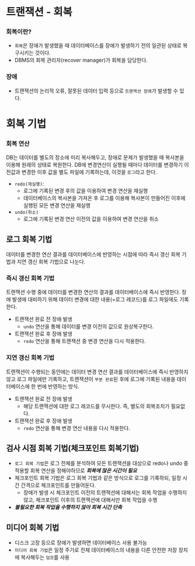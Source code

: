 # 트랜잭션 - 회복

### 회복이란?

- `회복`은 장애가 발생했을 때 데이터베이스를 장애가 발생하기 전의 일관된 상태로 복구시키는 것이다.
- DBMS의 회복 관리자(recover manager)가 회복을 담당한다. 

### 장애 

- 트랜잭션의 논리적 오류, 잘못된 데이터 입력 등으로 `트랜잭션 장애`가 발생할 수 있다.

# 회복 기법 

### 회복 연산

DB는 데이터를 별도의 장소에 미리 복사해두고, 장애로 문제가 발생했을 때 복사본을 이용해 원래의 상태로 복원한다. DB에 변경연산이 실행될 때마다 데이터를 변경하기 이전값과 변경한 이후 값을 별도 파일에 기록하는데, 이것을 `로그`라고 한다.

- `redo(재실행)`: 
  - 로그에 기록된 변경 후의 값을 이용하여 변경 연산을 재실행 
  - 데이터베이스의 복사본을 가져온 후 로그를 이용해 복사본이 만들어진 이후에 실행된 모든 변경 연산을 재실행
- `undo(취소)`
  -  로그에 기록된 변경 연산 이전의 값을 이용하여 변경 연산을 취소  

## 로그 회복 기법

데이터를 변경한 연산 결과를 데이터베이스에 반영하는 시점에 따라 즉시 갱신 회복 기법과 지연 갱신 회복 기법으로 나눈다.

### 즉시 갱신 회복 기법

트랜잭션 수행 중에 데이터를 변경한 연산의 결과를 데이터베이스에 즉시 반영한다. 장애 발생에 대비하기 위해 데이터 변경에 대한 내용(=로그 레코드)를 로그 파일에도 기록한다. 

- 트랜잭션 완료 전 장애 발생
  - `undo` 연산을 통해 데이터를 변경 이전의 값으로 원상복구한다.
- 트랜잭션 완료 후 장애 발생
  - `redo` 연산을 통해 트랜잭션 중 변경 연산을 다시 적용한다.

### 지연 갱신 회복 기법

트랜잭션이 수행되는 동안에는 데이터 변경 연산 결과를 데이터베이스에 즉시 반영하지 않고 로그 파일에만 기록하고, 트랜잭션이 `부분 완료`된 후에 로그에 기록된 내용을 데이터베이스에 한 번에 반영하는 방식.

- 트랜잭션 완료 전 장애 발생
  - 해당 트랜잭션에 대한 로그 레코드를 무시한다. 즉, 별도의 회복조치가 필요없다. 
- 트랜잭션 완료 후 장애 발생
  - `redo` 연산을 통해 변경 연산 내용을 다시 적용한다. 

## 검사 시점 회복 기법(체크포인트 회복기법)

- `로그 회복 기법`은 로그 전체를 분석하여 모든 트랜잭션을 대상으로 redo나 undo 중 적용할 회복 연산을 정해야하므로 **_회복에 많은 시간이 필요_**  
- 체크포인트 회복 기법은 로그 회복 기법과 같은 방식으로 로그를 기록하되, 일정 시간 간격으로 체크포인트를 만들어둔다. 
  - 장애가 발생 시 체크포인트 이전의 트랜잭션에 대해서는 회복 작업을 수행하지 않고, 체크포인트 이후의 트랜잭션에 대해서만 회복 작업을 수행
- **_불필요한 회복 작업을 수행하지 않아 회복 시간 단축_**


## 미디어 회복 기법

- 디스크 고장 등으로 장애가 발생하면 데이터베이스 사용 불가능
- `미디어 회복 기법`은 일정 주기로 전체 데이터베이스의 내용을 다른 안전한 저장 장치에 복사해두는 `덤프`를 사용